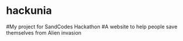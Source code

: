 # hackunia
#My project for SandCodes Hackathon
#A website to help people save themselves from Alien invasion
